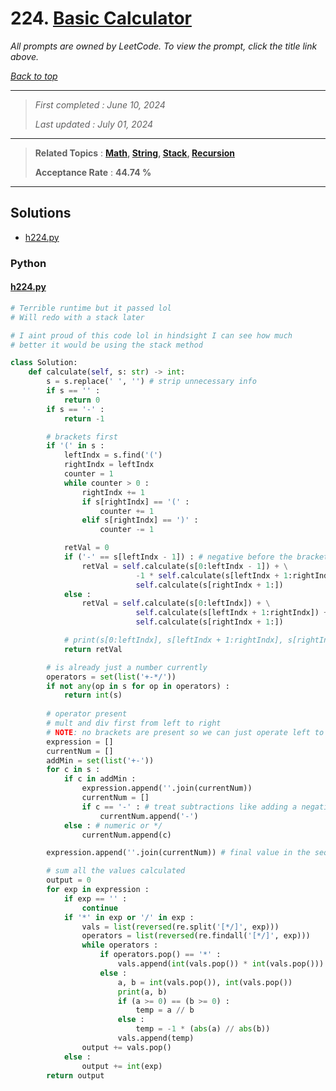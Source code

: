 # 224. [Basic Calculator](<https://leetcode.com/problems/basic-calculator>)

*All prompts are owned by LeetCode. To view the prompt, click the title link above.*

*[Back to top](<../README.md>)*

------

> *First completed : June 10, 2024*
>
> *Last updated : July 01, 2024*

------

> **Related Topics** : **[Math](<by_topic/Math.md>), [String](<by_topic/String.md>), [Stack](<by_topic/Stack.md>), [Recursion](<by_topic/Recursion.md>)**
>
> **Acceptance Rate** : **44.74 %**

------

## Solutions

- [h224.py](<../my-submissions/h224.py>)
### Python
#### [h224.py](<../my-submissions/h224.py>)
```Python
# Terrible runtime but it passed lol
# Will redo with a stack later

# I aint proud of this code lol in hindsight I can see how much
# better it would be using the stack method

class Solution:
    def calculate(self, s: str) -> int:
        s = s.replace(' ', '') # strip unnecessary info
        if s == '' :
            return 0
        if s == '-' :
            return -1

        # brackets first
        if '(' in s :
            leftIndx = s.find('(')
            rightIndx = leftIndx
            counter = 1
            while counter > 0 :
                rightIndx += 1
                if s[rightIndx] == '(' :
                    counter += 1
                elif s[rightIndx] == ')' :
                    counter -= 1

            retVal = 0
            if ('-' == s[leftIndx - 1]) : # negative before the bracket / subtraction
                retVal = self.calculate(s[0:leftIndx - 1]) + \
                            -1 * self.calculate(s[leftIndx + 1:rightIndx]) + \
                            self.calculate(s[rightIndx + 1:])
            else :
                retVal = self.calculate(s[0:leftIndx]) + \
                            self.calculate(s[leftIndx + 1:rightIndx]) + \
                            self.calculate(s[rightIndx + 1:])

            # print(s[0:leftIndx], s[leftIndx + 1:rightIndx], s[rightIndx + 1:])
            return retVal

        # is already just a number currently
        operators = set(list('+-*/'))
        if not any(op in s for op in operators) :
            return int(s)
        
        # operator present
        # mult and div first from left to right
        # NOTE: no brackets are present so we can just operate left to right
        expression = []
        currentNum = []
        addMin = set(list('+-'))
        for c in s :
            if c in addMin :
                expression.append(''.join(currentNum))
                currentNum = []
                if c == '-' : # treat subtractions like adding a negative number
                    currentNum.append('-')
            else : # numeric or */
                currentNum.append(c)

        expression.append(''.join(currentNum)) # final value in the sequence of added vals

        # sum all the values calculated
        output = 0
        for exp in expression :
            if exp == '' :
                continue
            if '*' in exp or '/' in exp :
                vals = list(reversed(re.split('[*/]', exp)))
                operators = list(reversed(re.findall('[*/]', exp)))
                while operators :
                    if operators.pop() == '*' :
                        vals.append(int(vals.pop()) * int(vals.pop()))
                    else :
                        a, b = int(vals.pop()), int(vals.pop())
                        print(a, b)
                        if (a >= 0) == (b >= 0) :
                            temp = a // b
                        else :
                            temp = -1 * (abs(a) // abs(b))
                        vals.append(temp)
                output += vals.pop()
            else :
                output += int(exp)
        return output

```


